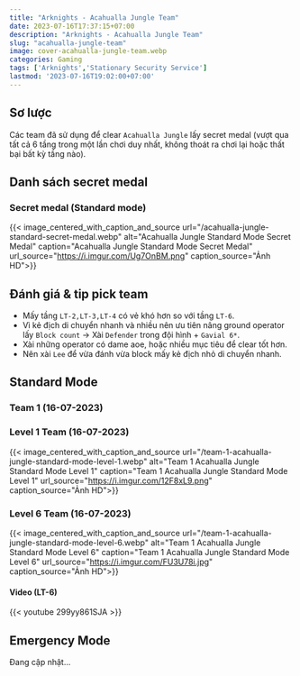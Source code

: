 ```yaml
---
title: "Arknights - Acahualla Jungle Team"
date: 2023-07-16T17:37:15+07:00
description: "Arknights - Acahualla Jungle Team"
slug: "acahualla-jungle-team"
image: cover-acahualla-jungle-team.webp
categories: Gaming
tags: ['Arknights','Stationary Security Service']
lastmod: '2023-07-16T19:02:00+07:00'
---
```

## Sơ lược   
Các team đã sử dụng để clear `Acahualla Jungle` lấy secret medal (vượt qua tất cả 6 tầng trong một lần chơi duy nhất, không thoát ra chơi lại hoặc thất bại bất kỳ tầng nào).
## Danh sách secret medal
### Secret medal (Standard mode)
{{< image_centered_with_caption_and_source url="/acahualla-jungle-standard-secret-medal.webp" alt="Acahualla Jungle Standard Mode Secret Medal" caption="Acahualla Jungle Standard Mode Secret Medal" url_source="https://i.imgur.com/Ug7OnBM.png" caption_source="Ảnh HD">}}
## Đánh giá & tip pick team  
- Mấy tầng `LT-2,LT-3,LT-4` có vẻ khó hơn so với tầng `LT-6`.
- Vì kẻ địch di chuyển nhanh và nhiều nên ưu tiên nâng ground operator lấy `Block count` -> Xài `Defender` trong đội hình + `Gavial 6*`.
- Xài những operator có dame aoe, hoặc nhiều mục tiêu để clear tốt hơn.
- Nên xài `Lee` để vừa đánh vừa block mấy kẻ địch nhỏ di chuyển nhanh.

## Standard Mode
### Team 1 (16-07-2023)  
### Level 1 Team (16-07-2023)  
{{< image_centered_with_caption_and_source url="/team-1-acahualla-jungle-standard-mode-level-1.webp" alt="Team 1 Acahualla Jungle Standard Mode Level 1" caption="Team 1 Acahualla Jungle Standard Mode Level 1" url_source="https://i.imgur.com/12F8xL9.png" caption_source="Ảnh HD">}}
### Level 6 Team (16-07-2023)  
{{< image_centered_with_caption_and_source url="/team-1-acahualla-jungle-standard-mode-level-6.webp" alt="Team 1 Acahualla Jungle Standard Mode Level 6" caption="Team 1 Acahualla Jungle Standard Mode Level 6" url_source="https://i.imgur.com/FU3U78i.jpg" caption_source="Ảnh HD">}}
#### Video (LT-6)
{{< youtube 299yy861SJA >}}
## Emergency Mode  
Đang cập nhật...
